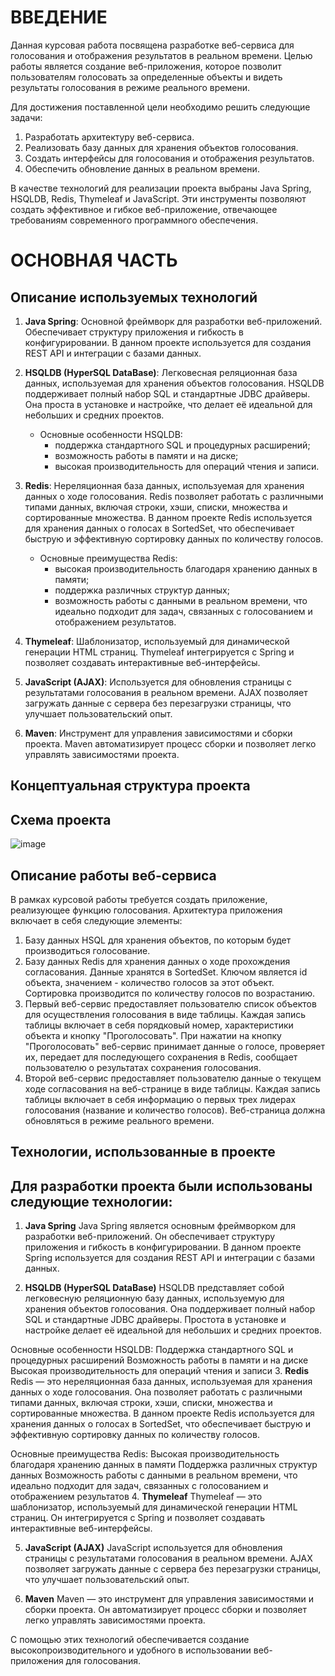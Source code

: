 # ВВЕДЕНИЕ

Данная курсовая работа посвящена разработке веб-сервиса для голосования и отображения результатов в реальном времени. Целью работы является создание веб-приложения, которое позволит пользователям голосовать за определенные объекты и видеть результаты голосования в режиме реального времени. 

Для достижения поставленной цели необходимо решить следующие задачи:
1. Разработать архитектуру веб-сервиса.
2. Реализовать базу данных для хранения объектов голосования.
3. Создать интерфейсы для голосования и отображения результатов.
4. Обеспечить обновление данных в реальном времени.

В качестве технологий для реализации проекта выбраны Java Spring, HSQLDB, Redis, Thymeleaf и JavaScript. Эти инструменты позволяют создать эффективное и гибкое веб-приложение, отвечающее требованиям современного программного обеспечения.

# ОСНОВНАЯ ЧАСТЬ

## Описание используемых технологий

1. **Java Spring**: Основной фреймворк для разработки веб-приложений. Обеспечивает структуру приложения и гибкость в конфигурировании. В данном проекте используется для создания REST API и интеграции с базами данных.
   
2. **HSQLDB (HyperSQL DataBase)**: Легковесная реляционная база данных, используемая для хранения объектов голосования. HSQLDB поддерживает полный набор SQL и стандартные JDBC драйверы. Она проста в установке и настройке, что делает её идеальной для небольших и средних проектов.
   - Основные особенности HSQLDB:
     - поддержка стандартного SQL и процедурных расширений;
     - возможность работы в памяти и на диске;
     - высокая производительность для операций чтения и записи.

3. **Redis**: Нереляционная база данных, используемая для хранения данных о ходе голосования. Redis позволяет работать с различными типами данных, включая строки, хэши, списки, множества и сортированные множества. В данном проекте Redis используется для хранения данных о голосах в SortedSet, что обеспечивает быструю и эффективную сортировку данных по количеству голосов.
   - Основные преимущества Redis:
     - высокая производительность благодаря хранению данных в памяти;
     - поддержка различных структур данных;
     - возможность работы с данными в реальном времени, что идеально подходит для задач, связанных с голосованием и отображением результатов.

4. **Thymeleaf**: Шаблонизатор, используемый для динамической генерации HTML страниц. Thymeleaf интегрируется с Spring и позволяет создавать интерактивные веб-интерфейсы.

5. **JavaScript (AJAX)**: Используется для обновления страницы с результатами голосования в реальном времени. AJAX позволяет загружать данные с сервера без перезагрузки страницы, что улучшает пользовательский опыт.

6. **Maven**: Инструмент для управления зависимостями и сборки проекта. Maven автоматизирует процесс сборки и позволяет легко управлять зависимостями проекта.

## Концептуальная структура проекта

## Схема проекта

![image](https://github.com/user-attachments/assets/2e21698f-201d-419f-ae0b-c715049bb3d6)

## Описание работы веб-сервиса

В рамках курсовой работы требуется создать приложение, реализующее функцию голосования. Архитектура приложения включает в себя следующие элементы:
1. Базу данных HSQL для хранения объектов, по которым будет производиться голосование.
2. Базу данных Redis для хранения данных о ходе прохождения согласования. Данные хранятся в SortedSet. Ключом является id объекта, значением - количество голосов за этот объект. Сортировка производится по количеству голосов по возрастанию.
3. Первый веб-сервис предоставляет пользователю список объектов для осуществления голосования в виде таблицы. Каждая запись таблицы включает в себя порядковый номер, характеристики объекта и кнопку "Проголосовать". При нажатии на кнопку "Проголосовать" веб-сервис принимает данные о голосе, проверяет их, передает для последующего сохранения в Redis, сообщает пользователю о результатах сохранения голосования.
4. Второй веб-сервис предоставляет пользователю данные о текущем ходе согласования на веб-странице в виде таблицы. Каждая запись таблицы включает в себя информацию о первых трех лидерах голосования (название и количество голосов). Веб-страница должна обновляться в режиме реального времени.

## Технологии, использованные в проекте
## Для разработки проекта были использованы следующие технологии:

1. **Java Spring**
Java Spring является основным фреймворком для разработки веб-приложений. Он обеспечивает структуру приложения и гибкость в конфигурировании. В данном проекте Spring используется для создания REST API и интеграции с базами данных.

2. **HSQLDB (HyperSQL DataBase)**
HSQLDB представляет собой легковесную реляционную базу данных, используемую для хранения объектов голосования. Она поддерживает полный набор SQL и стандартные JDBC драйверы. Простота в установке и настройке делает её идеальной для небольших и средних проектов.

Основные особенности HSQLDB:
Поддержка стандартного SQL и процедурных расширений
Возможность работы в памяти и на диске
Высокая производительность для операций чтения и записи
3. **Redis**
Redis — это нереляционная база данных, используемая для хранения данных о ходе голосования. Она позволяет работать с различными типами данных, включая строки, хэши, списки, множества и сортированные множества. В данном проекте Redis используется для хранения данных о голосах в SortedSet, что обеспечивает быструю и эффективную сортировку данных по количеству голосов.

Основные преимущества Redis:
Высокая производительность благодаря хранению данных в памяти
Поддержка различных структур данных
Возможность работы с данными в реальном времени, что идеально подходит для задач, связанных с голосованием и отображением результатов
4. **Thymeleaf**
Thymeleaf — это шаблонизатор, используемый для динамической генерации HTML страниц. Он интегрируется с Spring и позволяет создавать интерактивные веб-интерфейсы.

5. **JavaScript (AJAX)**
JavaScript используется для обновления страницы с результатами голосования в реальном времени. AJAX позволяет загружать данные с сервера без перезагрузки страницы, что улучшает пользовательский опыт.

6. **Maven**
Maven — это инструмент для управления зависимостями и сборки проекта. Он автоматизирует процесс сборки и позволяет легко управлять зависимостями проекта.

С помощью этих технологий обеспечивается создание высокопроизводительного и удобного в использовании веб-приложения для голосования.
